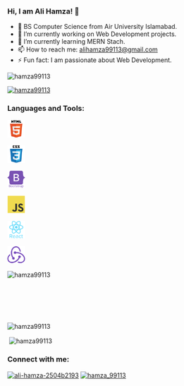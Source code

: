 ### Hi, I am Ali Hamza! 👋

- 👯 BS Computer Science from Air University Islamabad.
- 🔭 I’m currently working on Web Development projects.
- 🌱 I’m currently learning MERN Stach.
- 📫 How to reach me: alihamza99113@gmail.com
- ⚡ Fun fact: I am passionate about Web Development.


<p align="left"> <img src="https://komarev.com/ghpvc/?username=hamza99113&label=Profile%20views&color=0e75b6&style=flat" alt="hamza99113" /> </p>

<p align="left"> <a href="https://github.com/ryo-ma/github-profile-trophy"><img src="https://github-profile-trophy.vercel.app/?username=hamza99113" alt="hamza99113" /></a> </p>

<h3 align="left">Languages and Tools:</h3>
<p align="left"> <a href="https://www.w3.org/html/" target="_blank" rel="noreferrer"> <img src="https://raw.githubusercontent.com/devicons/devicon/master/icons/html5/html5-original-wordmark.svg" alt="html5" width="40" height="40"/> </a>

<a href="https://www.w3schools.com/css/" target="_blank" rel="noreferrer"> <img src="https://raw.githubusercontent.com/devicons/devicon/master/icons/css3/css3-original-wordmark.svg" alt="css3" width="40" height="40"/> </a>

<a href="https://getbootstrap.com" target="_blank" rel="noreferrer"> <img src="https://raw.githubusercontent.com/devicons/devicon/master/icons/bootstrap/bootstrap-plain-wordmark.svg" alt="bootstrap" width="40" height="40"/> </a>

<a href="https://developer.mozilla.org/en-US/docs/Web/JavaScript" target="_blank" rel="noreferrer"> <img src="https://raw.githubusercontent.com/devicons/devicon/master/icons/javascript/javascript-original.svg" alt="javascript" width="40" height="40"/> </a>

<a href="https://reactjs.org/" target="_blank" rel="noreferrer"> <img src="https://raw.githubusercontent.com/devicons/devicon/master/icons/react/react-original-wordmark.svg" alt="react" width="40" height="40"/> </a> 

<a href="https://redux.js.org" target="_blank" rel="noreferrer"> <img src="https://raw.githubusercontent.com/devicons/devicon/master/icons/redux/redux-original.svg" alt="redux" width="40" height="40"/> </a>



</p>

<p><img align="left" src="https://github-readme-stats.vercel.app/api/top-langs?username=hamza99113&show_icons=true&locale=en&layout=compact" alt="hamza99113" /></p>

<br><br><br><br><br><br><p><img align="center" src="https://github-readme-streak-stats.herokuapp.com/?user=hamza99113&" alt="hamza99113" /></p>

<p>&nbsp;<img align="center" src="https://github-readme-stats.vercel.app/api?username=hamza99113&show_icons=true&locale=en" alt="hamza99113" /></p>


<h3 align="left">Connect with me:</h3>
<p align="left">
<a href="https://linkedin.com/in/ali-hamza-2504b2193" target="blank"><img align="center" src="https://raw.githubusercontent.com/rahuldkjain/github-profile-readme-generator/master/src/images/icons/Social/linked-in-alt.svg" alt="ali-hamza-2504b2193" height="30" width="40" /></a>
<a href="https://instagram.com/hamza_99113" target="blank"><img align="center" src="https://raw.githubusercontent.com/rahuldkjain/github-profile-readme-generator/master/src/images/icons/Social/instagram.svg" alt="hamza_99113" height="30" width="40" /></a>
</p>
